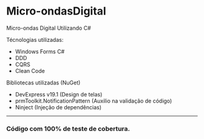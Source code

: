 # Micro-ondasDigital
Micro-ondas Digital Utilizando C#

Técnologias utilizadas:
- Windows Forms C#
- DDD
- CQRS
- Clean Code

Bibliotecas utilizadas (NuGet)
- DevExpress v19.1 (Design de telas)
- prmToolkit.NotificationPattern (Auxilio na validação de código)
- Ninject (Injeção de dependências)

----
### Código com 100% de teste de cobertura.
